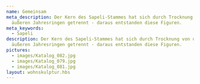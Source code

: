 ```yaml
---
name: Gemeinsam
meta_description: Der Kern des Sapeli-Stammes hat sich durch Trocknung von den
  äußeren Jahresringen getrennt - daraus entstanden diese Figuren.
meta_keywords:
  - Sapeli
description: Der Kern des Sapeli-Stammes hat sich durch Trocknung von den
  äußeren Jahresringen getrennt - daraus entstanden diese Figuren.
pictures:
  - images/Katalog_082.jpg
  - images/Katalog_079.jpg
  - images/Katalog_081.jpg
layout: wohnskulptur.hbs
---
```

